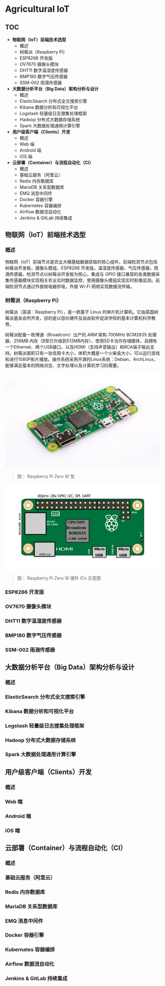 # Agricultural IoT

## TOC

- **物联网（IoT）前端技术选型**
    - 概述
    - 树莓派（Raspberry Pi）
    - ESP8266 开发版
    - OV7670 摄像头模块
    - DHT11 数字温湿度传感器
    - BMP180 数字气压传感器
    - SSM-002 雨滴传感器
- **大数据分析平台（Big Data）架构分析与设计**
    - 概述
    - ElasticSearch 分布式全文搜索引擎
    - Kibana 数据分析和可视化平台
    - Logstash 轻量级日志搜集处理框架
    - Hadoop 分布式大数据存储系统
    - Spark 大数据处理通用计算引擎
- **用户级客户端（Clients）开发**
    - 概述
    - Web 端
    - Android 端
    - iOS 端
- **云部署（Container）与流程自动化（CI）**
    - 概述
    - 基础云服务（阿里云）
    - Redis 内存数据库
    - MariaDB 关系型数据库
    - EMQ 消息中间件
    - Docker 容器引擎
    - Kubernetes 容器编排
    - Airflow 数据流自动化
    - Jenkins & GitLab 持续集成

## 物联网（IoT）前端技术选型

### 概述

物联网（IoT）前端节点是农业大棚基础数据获取的核心组件。前端检测节点包括树莓派开发板，摄像头模组，ESP8266 开发版，温湿度传感器，气压传感器，雨滴传感器。检测节点以树莓派开发板为核心，集成与 GPIO 接口兼容的各类数据采集传感器模块实现相关农业实时数据监控，使用摄像头模组实现实时影像监测。前端检测节点通过外接继电器供电，外接 Wi-Fi 网络实现数据流传输。

### 树莓派（Raspberry Pi）

树莓派（英语：Raspberry Pi），是一款基于 Linux 的单片机计算机。它由英国树莓派基金会所开发，目的是以低价硬件及自由软件促进学校的基本计算机科学教育。

树莓派配备一枚博通（Broadcom）出产的 ARM 架构 700MHz BCM2835 处理器，256MB 内存（B型已升级到512MB内存），使用SD卡当作存储媒体，且拥有一个Ethernet、两个USB接口、以及HDMI（支持声音输出）和RCA端子输出支持。树莓派面积只有一张信用卡大小，体积大概是一个火柴盒大小，可以运行游戏和进行1080P影片播放。操作系统采用开源的Linux系统：Debian、ArchLinux，能够满足基本的网络浏览、文字处理以及计算机学习的需要。

![](./images/Raspberry-Pi-Zero-1-1755x1080.jpg)

> 图： Raspberry Pi Zero W 型

![](./images/Raspberry-Pi-Zero-Location-of-Connectors-and-ICs.png)

> 图： Raspberry Pi Zero W 硬件 ICs 示意图

### ESP8266 开发版

### OV7670 摄像头模块

### DHT11 数字温湿度传感器

### BMP180 数字气压传感器

### SSM-002 雨滴传感器

## 大数据分析平台（Big Data）架构分析与设计

### 概述

### ElasticSearch 分布式全文搜索引擎

### Kibana 数据分析和可视化平台

### Logstash 轻量级日志搜集处理框架

### Hadoop 分布式大数据存储系统

### Spark 大数据处理通用计算引擎


## 用户级客户端（Clients）开发

### 概述

### Web 端

### Android 端

### iOS 端

## 云部署（Container）与流程自动化（CI）

### 概述

### 基础云服务（阿里云）

### Redis 内存数据库

### MariaDB 关系型数据库

### EMQ 消息中间件

### Docker 容器引擎

### Kubernates 容器编排

### Airflow 数据流自动化

### Jenkins & GitLab 持续集成



